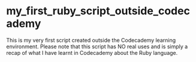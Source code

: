 # my_first_ruby_script_outside_codecademy
This is my very first script created outside the Codecademy learning environment.  Please note that this script has NO real uses and is simply a recap of what I have learnt in Codecademy about the Ruby language.
